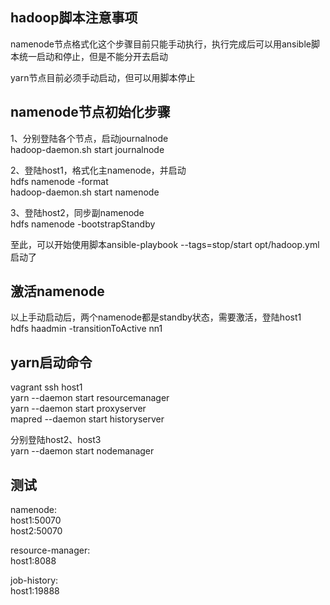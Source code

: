 ## hadoop脚本注意事项

namenode节点格式化这个步骤目前只能手动执行，执行完成后可以用ansible脚本统一启动和停止，但是不能分开去启动  

yarn节点目前必须手动启动，但可以用脚本停止

## namenode节点初始化步骤

1、分别登陆各个节点，启动journalnode  
hadoop-daemon.sh start journalnode  

2、登陆host1，格式化主namenode，并启动  
hdfs namenode -format  
hadoop-daemon.sh start namenode  

3、登陆host2，同步副namenode  
hdfs namenode -bootstrapStandby  

至此，可以开始使用脚本ansible-playbook --tags=stop/start opt/hadoop.yml启动了  

## 激活namenode

以上手动启动后，两个namenode都是standby状态，需要激活，登陆host1    
hdfs haadmin -transitionToActive nn1  

## yarn启动命令

vagrant ssh host1  
yarn --daemon start resourcemanager    
yarn --daemon start proxyserver  
mapred --daemon start historyserver  

分别登陆host2、host3  
yarn --daemon start nodemanager


## 测试

namenode:  
host1:50070  
host2:50070  

resource-manager:  
host1:8088  

job-history:  
host1:19888  